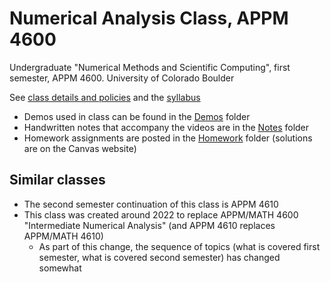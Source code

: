 # Numerical Analysis Class, APPM 4600
Undergraduate "Numerical Methods and Scientific Computing", first semester, APPM 4600. University of Colorado Boulder

See [class details and policies](policies.md) and the [syllabus](syllabus.md)

- Demos used in class can be found in the [Demos](Demos/) folder
- Handwritten notes that accompany the videos are in the [Notes](Notes/) folder
- Homework assignments are posted in the [Homework](Homework/) folder (solutions are on the Canvas website)


## Similar classes

- The second semester continuation of this class is APPM 4610
- This class was created around 2022 to replace APPM/MATH 4600 "Intermediate Numerical Analysis" (and APPM 4610 replaces APPM/MATH 4610)
  - As part of this change, the sequence of topics (what is covered first semester, what is covered second semester) has changed somewhat